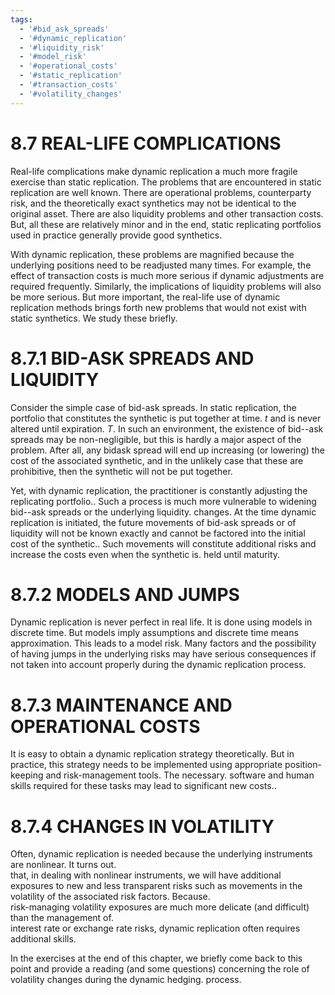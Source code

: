 ```yaml
---
tags:
  - '#bid_ask_spreads'
  - '#dynamic_replication'
  - '#liquidity_risk'
  - '#model_risk'
  - '#operational_costs'
  - '#static_replication'
  - '#transaction_costs'
  - '#volatility_changes'
---
```

# 8.7 REAL-LIFE COMPLICATIONS  

Real-life complications make dynamic replication a much more fragile exercise than static replication. The problems that are encountered in static replication are well known. There are operational problems, counterparty risk, and the theoretically exact synthetics may not be identical to the original asset. There are also liquidity problems and other transaction costs. But, all these are relatively minor and in the end, static replicating portfolios used in practice generally provide good synthetics.  

With dynamic replication, these problems are magnified because the underlying positions need to be readjusted many times. For example, the effect of transaction costs is much more serious if dynamic adjustments are required frequently. Similarly, the implications of liquidity problems will also be more serious. But more important, the real-life use of dynamic replication methods brings forth new problems that would not exist with static synthetics. We study these briefly.  

# 8.7.1 BID-ASK SPREADS AND LIQUIDITY  

Consider the simple case of bid-ask spreads. In static replication, the portfolio that constitutes the synthetic is put together at time. $t$ and is never altered until expiration. $T.$ In such an environment, the existence of bid--ask spreads may be non-negligible, but this is hardly a major aspect of the problem. After all, any bidask spread will end up increasing (or lowering) the cost of the associated synthetic, and in the unlikely case that these are prohibitive, then the synthetic will not be put together.  

Yet, with dynamic replication, the practitioner is constantly adjusting the replicating portfolio.. Such a process is much more vulnerable to widening bid--ask spreads or the underlying liquidity. changes. At the time dynamic replication is initiated, the future movements of bid-ask spreads or of liquidity will not be known exactly and cannot be factored into the initial cost of the synthetic.. Such movements will constitute additional risks and increase the costs even when the synthetic is. held until maturity.  

# 8.7.2 MODELS AND JUMPS  

Dynamic replication is never perfect in real life. It is done using models in discrete time. But models imply assumptions and discrete time means approximation. This leads to a model risk. Many factors and the possibility of having jumps in the underlying risks may have serious consequences if not taken into account properly during the dynamic replication process.  

# 8.7.3 MAINTENANCE AND OPERATIONAL COSTS  

It is easy to obtain a dynamic replication strategy theoretically. But in practice, this strategy needs to be implemented using appropriate position-keeping and risk-management tools. The necessary. software and human skills required for these tasks may lead to significant new costs..  

# 8.7.4 CHANGES IN VOLATILITY  

Often, dynamic replication is needed because the underlying instruments are nonlinear. It turns out.   
that, in dealing with nonlinear instruments, we will have additional exposures to new and less transparent risks such as movements in the volatility of the associated risk factors. Because.   
risk-managing volatility exposures are much more delicate (and difficult) than the management of.   
interest rate or exchange rate risks, dynamic replication often requires additional skills.  

In the exercises at the end of this chapter, we briefly come back to this point and provide a reading (and some questions) concerning the role of volatility changes during the dynamic hedging. process.  
